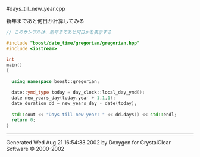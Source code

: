 #days_till_new_year.cpp

新年まであと何日か計算してみる

```cpp
// このサンプルは、新年まであと何日かを表示する

#include "boost/date_time/gregorian/gregorian.hpp"
#include <iostream>

int
main() 
{
  
  using namespace boost::gregorian;

  date::ymd_type today = day_clock::local_day_ymd();
  date new_years_day(today.year + 1,1,1);
  date_duration dd = new_years_day - date(today);
  
  std::cout << "Days till new year: " << dd.days() << std::endl;
  return 0;
}
```

***
Generated Wed Aug 21 16:54:33 2002 by Doxygen for CrystalClear Software © 2000-2002

